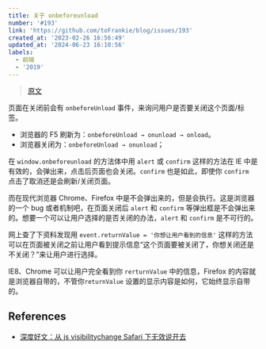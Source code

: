 ```yaml
---
title: 关于 onbeforeunload
number: '#193'
link: 'https://github.com/toFrankie/blog/issues/193'
created_at: '2023-02-26 16:56:49'
updated_at: '2024-06-23 16:10:56'
labels:
  - 前端
  - '2019'
---
```

> [原文](https://www.cnblogs.com/strangerqt/p/3630040.html)

页面在关闭前会有 `onbeforeUnload` 事件，来询问用户是否要关闭这个页面/标签。

* 浏览器的 F5 刷新为：`onbeforeUnload → onunload → onload`。
* 浏览器关闭为：`onbeforeUnload → onunload`；

在 `window.onbeforeunload` 的方法体中用 `alert` 或 `confirm` 这样的方法在 IE 中是有效的，会弹出来，点击后页面也会关闭。`confirm` 也是如此，即使你 `confirm` 点击了取消还是会刷新/关闭页面。

而在现代浏览器 Chrome、Firefox 中是不会弹出来的，但是会执行。这是浏览器的一个 bug 或者机制吧，在页面关闭后 `alert` 和 `confirm` 等弹出框是不会弹出来的。想要一个可以让用户选择的是否关闭的办法，`alert` 和 `confirm` 是不可行的。

网上查了下资料发现用 `event.returnValue = '你想让用户看到的信息'` 这样的方法可以在页面被关闭之前让用户看到提示信息“这个页面要被关闭了，你想关闭还是不关闭？”来让用户进行选择。

IE8、Chrome 可以让用户完全看到你 `rerturnValue` 中的信息，Firefox 的内容就是浏览器自带的，不管你`returnValue` 设置的显示内容是如何，它始终显示自带的。


## References

- [深度好文：从 js visibilitychange Safari 下无效说开去](https://www.zhangxinxu.com/wordpress/2021/11/js-visibilitychange-pagehide-lifecycle/)

